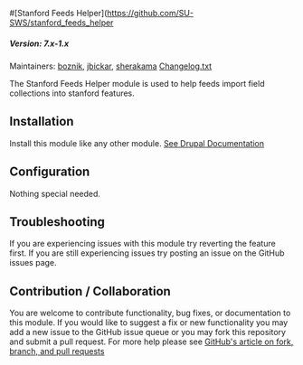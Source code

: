 #[Stanford Feeds Helper](https://github.com/SU-SWS/stanford_feeds_helper
##### Version: 7.x-1.x

Maintainers: [boznik](https://github.com/boznik), [jbickar](https://github.com/jbickar), [sherakama](https://github.com/sherakama)
[Changelog.txt](CHANGELOG.txt)

The Stanford Feeds Helper module is used to help feeds import field collections into stanford features.

Installation
---

Install this module like any other module. [See Drupal Documentation](https://drupal.org/documentation/install/modules-themes/modules-7)

Configuration
---

Nothing special needed.

Troubleshooting
---

If you are experiencing issues with this module try reverting the feature first. If you are still experiencing issues try posting an issue on the GitHub issues page.

Contribution / Collaboration
---

You are welcome to contribute functionality, bug fixes, or documentation to this module. If you would like to suggest a fix or new functionality you may add a new issue to the GitHub issue queue or you may fork this repository and submit a pull request. For more help please see [GitHub's article on fork, branch, and pull requests](https://help.github.com/articles/using-pull-requests)
